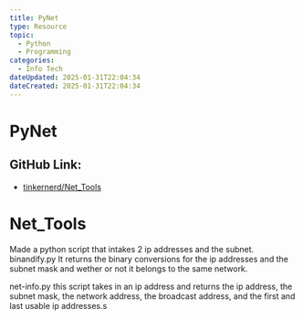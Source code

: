 ```yaml
---
title: PyNet
type: Resource
topic: 
  - Python
  - Programming
categories:
  - Info Tech
dateUpdated: 2025-01-31T22:04:34
dateCreated: 2025-01-31T22:04:34
---
```


# PyNet

## GitHub Link:
-  [tinkernerd/Net_Tools](https://www.github.com/tinkernerd/Net_Tools)
# Net_Tools
Made a python script that intakes 2 ip addresses and the subnet. 
binandify.py
It returns the binary conversions for the ip addresses and the subnet mask and wether or not it belongs to the same network. 

net-info.py
this script takes in an ip address and returns the ip address, the subnet mask, the network address, the broadcast address, and the first and last usable ip addresses.s